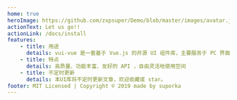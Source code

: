 ```yaml
---
home: true
heroImage: https://github.com/zxpsuper/Demo/blob/master/images/avatar.jpg?raw=true
actionText: Let us go!!
actionLink: /docs/install
features:
    - title: 用途
      details: vui-vue 是一套基于 Vue.js 的开源 UI 组件库，主要服务于 PC 界面的中后台产品。。
    - title: 特点
      details: 高质量、功能丰富、友好的 API ，自由灵活地使用空间
    - title: 不定时更新
      details: 本UI库将不定时更新文章，欢迎收藏或 star。
footer: MIT Licensed | Copyright © 2019 made by suporka
---
```

